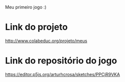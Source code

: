Meu primeiro jogo :)

# Link do projeto
  http://www.colabeduc.org/projeto/meus

# Link do repositório do jogo
  https://editor.p5js.org/arturhcrosa/sketches/PPCjR9VKA
